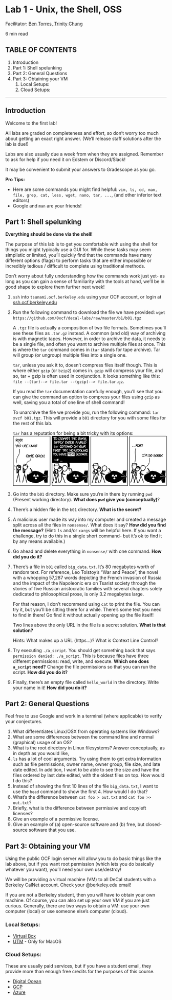 # Lab 1 - Unix, the Shell, OSS

Facilitator: [Ben Torres, Trinity Chung](https://decal.ocf.berkeley.edu/staff#ben-torres,-trinity-chung)

6 min read

## TABLE OF CONTENTS

1. Introduction
2. Part 1: Shell spelunking
3. Part 2: General Questions
4. Part 3: Obtaining your VM
    1. Local Setups:
    2. Cloud Setups:

------

## Introduction

Welcome to the first lab!

All labs are graded on completeness and effort, so don’t worry too much about getting an exact right answer. (We’ll release staff solutions after the lab is due!)

Labs are also usually due a week from when they are assigned. Remember to ask for help if you need it on Edstem or Discord/Slack!

It may be convenient to submit your answers to Gradescope as you go.

**Pro Tips:**

- Here are some commands you might find helpful: `vim, ls, cd, man, file, grep, cat, less, wget, nano, tar, ...`, (and other inferior text editors)
- Google and `man` are your friends!

## Part 1: Shell spelunking

**Everything should be done via the shell!**

The purpose of this lab is to get you comfortable with using the shell for things you might typically use a GUI for. While these tasks may seem simplistic or limited, you’ll quickly find that the commands have many different options (flags) to perform tasks that are either impossible or incredibly tedious / difficult to complete using traditional methods.

Don’t worry about fully understanding how the commands work just yet- as long as you can gain a sense of familiarity with the tools at hand, we’ll be in good shape to explore them further next week!

1. `ssh` into `tsunami.ocf.berkeley.edu` using your OCF account, or login at [ssh.ocf.berkeley.edu](https://ssh.ocf.berkeley.edu/)

2. Run the following command to download the file we have provided: `wget https://github.com/0xcf/decal-labs/raw/master/b1/b01.tgz`

    A `.tgz` file is actually a composition of two file formats. Sometimes you’ll see these files as `.tar.gz` instead. A common (and old) way of archiving is with magnetic tapes. However, in order to archive the data, it needs to be a single file, and often you want to archive multiple files at once. This is where the `tar` command comes in (`tar` stands for tape archive). Tar will group (or ungroup) multiple files into a single one.

    `tar`, unless you ask it to, doesn’t compress files itself though. This is where either `gzip` (or `bzip2`) comes in. `gzip` will compress your file, and so, tar + gzip is often used in conjunction. It looks something like this: `file --(tar)--> file.tar --(gzip)--> file.tar.gz`.

    If you read the `tar` documentation carefully enough, you’ll see that you can give the command an option to compress your files using `gzip` as well, saving you a total of one line of shell command!

    To unarchive the file we provide you, run the following command: `tar xvzf b01.tgz`. This will provide a `b01` directory for you with some files for the rest of this lab.

    `tar` has a reputation for being a bit tricky with its options: ![XKCD 1168](./assets/tar.png)

3. Go into the `b01` directory. Make sure you’re in there by running `pwd` (Present working directory). **What does `pwd` give you (conceptually)**?

4. There’s a hidden file in the `b01` directory. **What is the secret?**

5. A malicious user made its way into my computer and created a message split across all the files in `nonsense/`. What does it say? **How did you find the message?** (Hint: `ls` and/or `xargs` will be helpful here. If you want a challenge, try to do this in a single short command- but it’s ok to find it by any means available.)

6. Go ahead and delete everything in `nonsense/` with one command. **How did you do it?**

7. There’s a file in `b01` called `big_data.txt`. It’s 80 megabytes worth of random text. For reference, Leo Tolstoy’s “War and Peace”, the novel with a whopping 57,287 words depicting the French invasion of Russia and the impact of the Napoleonic era on Tsarist society through the stories of five Russian aristocratic families with several chapters solely dedicated to philosophical prose, is only 3.2 megabytes large.

    For that reason, I don’t recommend using `cat` to print the file. You can try it, but you’ll be sitting there for a while. There’s some text you need to find in there! Go find it without actually opening up the file itself!

    Two lines above the only URL in the file is a secret solution. **What is that solution?**

    Hints: What makes up a URL (https…)? What is Context Line Control?

8. Try executing `./a_script`. You should get something back that says `permission denied: ./a_script`. This is because files have three different permissions: read, write, and execute. **Which one does `a_script` need?** Change the file permissions so that you can run the script. **How did you do it?**

9. Finally, there’s an empty file called `hello_world` in the directory. Write your name in it! **How did you do it?**

## Part 2: General Questions

Feel free to use Google and work in a terminal (where applicable) to verify your conjectures.

1. What differentiates Linux/OSX from operating systems like Windows?
2. What are some differences between the command line and normal (graphical) usage of an OS?
3. What is the root directory in Linux filesystems? Answer conceptually, as in depth as you would like,
4. `ls` has a lot of cool arguments. Try using them to get extra information such as file permissions, owner name, owner group, file size, and late date edited. In addition, I want to be able to see the size and have the files ordered by last date edited, with the oldest files on top. How would I do this?
5. Instead of showing the first 10 lines of the file `big_data.txt`, I want to use the `head` command to show the first 4. How would I do that?
6. What’s the difference between `cat foo > out.txt` and `cat foo >> out.txt`?
7. Briefly, what is the difference between permissive and copyleft licenses?
8. Give an example of a permissive license.
9. Give an example of (a) open-source software and (b) free, but closed-source software that you use.

## Part 3: Obtaining your VM

Using the public OCF login server will allow you to do basic things like the lab above, but if you want root permission (which lets you do basically whatever you want), you’ll need your own use/destroy!

We will be providing a virtual machine (VM) to all DeCal students with a Berkeley CalNet account. Check your @berkeley.edu email!

If you are not a Berkeley student, then you will have to obtain your own machine. Of course, you can also set up your own VM if you are just curious. Generally, there are two ways to obtain a VM: use your own computer (local) or use someone else’s computer (cloud).

### Local Setups:

- [Virtual Box](https://www.virtualbox.org/)
- [UTM](https://getutm.app/) - Only for MacOS

### Cloud Setups:

These are usually paid services, but if you have a student email, they provide more than enough free credits for the purposes of this course.

- [Digital Ocean](https://www.digitalocean.com/github-students)
- [GCP](https://cloud.google.com/free/)
- [Azure](https://azure.microsoft.com/en-us/free/students/)